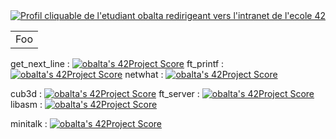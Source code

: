 
<html lang="en">
  <head>
    <meta charset="utf-8">
    <meta name="viewport" content="width=device-width, initial-scale=1">
  <link href="https://cdn.jsdelivr.net/npm/bootstrap@5.1.0/dist/css/bootstrap.min.css" rel="stylesheet" integrity="sha384-KyZXEAg3QhqLMpG8r+8fhAXLRk2vvoC2f3B09zVXn8CA5QIVfZOJ3BCsw2P0p/We" crossorigin="anonymous">

</head>
    
  
  <div class="container">
    <div class="row">
      <div class="col">
          <a href="https://profile.intra.42.fr/users/obalta"> 
            <img src="https://badge42.herokuapp.com/api/stats/obalta" class="card-img-top" alt="Profil cliquable de l'etudiant obalta redirigeant vers l'intranet de l'ecole 42">
          </a>
        </div>
    </div>
  </div>
    
</html>

<table>
    <tr>
        <td>Foo</td>
    </tr>
</table>


get_next_line : [![obalta's 42Project Score](https://badge42.herokuapp.com/api/project/obalta/get_next_line)](https://github.com/JaeSeoKim/badge42)
ft_printf : [![obalta's 42Project Score](https://badge42.herokuapp.com/api/project/obalta/ft_printf)](https://github.com/JaeSeoKim/badge42)
netwhat : [![obalta's 42Project Score](https://badge42.herokuapp.com/api/project/obalta/netwhat)](https://github.com/JaeSeoKim/badge42)

cub3d : [![obalta's 42Project Score](https://badge42.herokuapp.com/api/project/obalta/cub3d)](https://github.com/JaeSeoKim/badge42)
ft_server : [![obalta's 42Project Score](https://badge42.herokuapp.com/api/project/obalta/ft_server)](https://github.com/JaeSeoKim/badge42)
libasm : [![obalta's 42Project Score](https://badge42.herokuapp.com/api/project/obalta/libasm)](https://github.com/JaeSeoKim/badge42)

minitalk : [![obalta's 42Project Score](https://badge42.herokuapp.com/api/project/obalta/minitalk)](https://github.com/JaeSeoKim/badge42)




<!--
**minikross/minikross** is a ✨ _special_ ✨ repository because its `README.md` (this file) appears on your GitHub profile.

Here are some ideas to get you started:

- 🔭 I’m currently working on ...
- 🌱 I’m currently learning ...
- 👯 I’m looking to collaborate on ...
- 🤔 I’m looking for help with ...
- 💬 Ask me about ...
- 📫 How to reach me: ...
- 😄 Pronouns: ...
- ⚡ Fun fact: ...
-->
